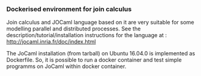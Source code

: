 
### Dockerised environment for join calculus 

Join calculus and JOCaml language based on it are very suitable for some modelling parallel and distributed processes. See the description/tutorial/installation instructions for the language at : http://jocaml.inria.fr/doc/index.html

 The JoCaml installation (from tarball) on Ubuntu 16.04.0 is implemented as Dockerfile. So, it is possible to run a docker container and test simple programms on JoCaml within docker container. 



